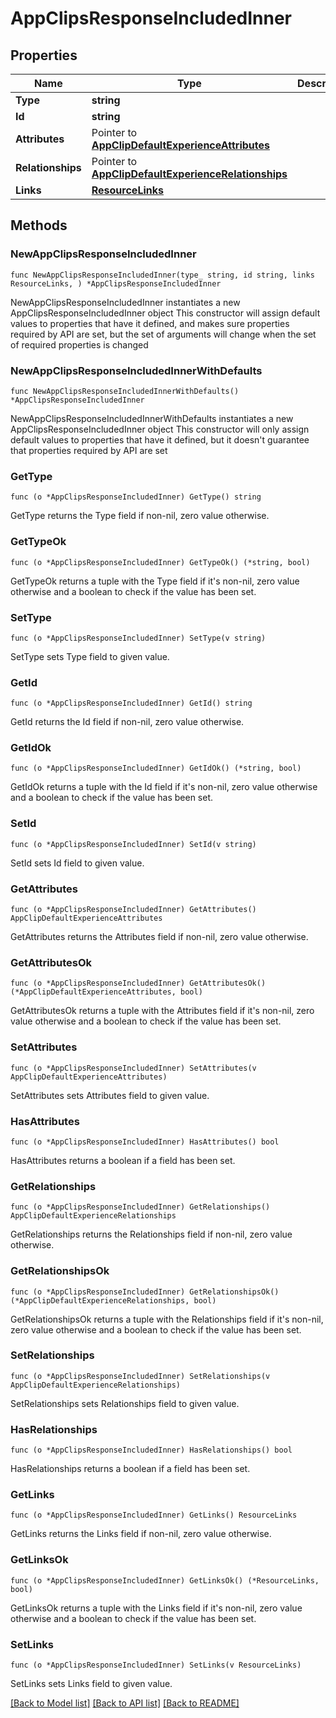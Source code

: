 # AppClipsResponseIncludedInner

## Properties

Name | Type | Description | Notes
------------ | ------------- | ------------- | -------------
**Type** | **string** |  | 
**Id** | **string** |  | 
**Attributes** | Pointer to [**AppClipDefaultExperienceAttributes**](AppClipDefaultExperienceAttributes.md) |  | [optional] 
**Relationships** | Pointer to [**AppClipDefaultExperienceRelationships**](AppClipDefaultExperienceRelationships.md) |  | [optional] 
**Links** | [**ResourceLinks**](ResourceLinks.md) |  | 

## Methods

### NewAppClipsResponseIncludedInner

`func NewAppClipsResponseIncludedInner(type_ string, id string, links ResourceLinks, ) *AppClipsResponseIncludedInner`

NewAppClipsResponseIncludedInner instantiates a new AppClipsResponseIncludedInner object
This constructor will assign default values to properties that have it defined,
and makes sure properties required by API are set, but the set of arguments
will change when the set of required properties is changed

### NewAppClipsResponseIncludedInnerWithDefaults

`func NewAppClipsResponseIncludedInnerWithDefaults() *AppClipsResponseIncludedInner`

NewAppClipsResponseIncludedInnerWithDefaults instantiates a new AppClipsResponseIncludedInner object
This constructor will only assign default values to properties that have it defined,
but it doesn't guarantee that properties required by API are set

### GetType

`func (o *AppClipsResponseIncludedInner) GetType() string`

GetType returns the Type field if non-nil, zero value otherwise.

### GetTypeOk

`func (o *AppClipsResponseIncludedInner) GetTypeOk() (*string, bool)`

GetTypeOk returns a tuple with the Type field if it's non-nil, zero value otherwise
and a boolean to check if the value has been set.

### SetType

`func (o *AppClipsResponseIncludedInner) SetType(v string)`

SetType sets Type field to given value.


### GetId

`func (o *AppClipsResponseIncludedInner) GetId() string`

GetId returns the Id field if non-nil, zero value otherwise.

### GetIdOk

`func (o *AppClipsResponseIncludedInner) GetIdOk() (*string, bool)`

GetIdOk returns a tuple with the Id field if it's non-nil, zero value otherwise
and a boolean to check if the value has been set.

### SetId

`func (o *AppClipsResponseIncludedInner) SetId(v string)`

SetId sets Id field to given value.


### GetAttributes

`func (o *AppClipsResponseIncludedInner) GetAttributes() AppClipDefaultExperienceAttributes`

GetAttributes returns the Attributes field if non-nil, zero value otherwise.

### GetAttributesOk

`func (o *AppClipsResponseIncludedInner) GetAttributesOk() (*AppClipDefaultExperienceAttributes, bool)`

GetAttributesOk returns a tuple with the Attributes field if it's non-nil, zero value otherwise
and a boolean to check if the value has been set.

### SetAttributes

`func (o *AppClipsResponseIncludedInner) SetAttributes(v AppClipDefaultExperienceAttributes)`

SetAttributes sets Attributes field to given value.

### HasAttributes

`func (o *AppClipsResponseIncludedInner) HasAttributes() bool`

HasAttributes returns a boolean if a field has been set.

### GetRelationships

`func (o *AppClipsResponseIncludedInner) GetRelationships() AppClipDefaultExperienceRelationships`

GetRelationships returns the Relationships field if non-nil, zero value otherwise.

### GetRelationshipsOk

`func (o *AppClipsResponseIncludedInner) GetRelationshipsOk() (*AppClipDefaultExperienceRelationships, bool)`

GetRelationshipsOk returns a tuple with the Relationships field if it's non-nil, zero value otherwise
and a boolean to check if the value has been set.

### SetRelationships

`func (o *AppClipsResponseIncludedInner) SetRelationships(v AppClipDefaultExperienceRelationships)`

SetRelationships sets Relationships field to given value.

### HasRelationships

`func (o *AppClipsResponseIncludedInner) HasRelationships() bool`

HasRelationships returns a boolean if a field has been set.

### GetLinks

`func (o *AppClipsResponseIncludedInner) GetLinks() ResourceLinks`

GetLinks returns the Links field if non-nil, zero value otherwise.

### GetLinksOk

`func (o *AppClipsResponseIncludedInner) GetLinksOk() (*ResourceLinks, bool)`

GetLinksOk returns a tuple with the Links field if it's non-nil, zero value otherwise
and a boolean to check if the value has been set.

### SetLinks

`func (o *AppClipsResponseIncludedInner) SetLinks(v ResourceLinks)`

SetLinks sets Links field to given value.



[[Back to Model list]](../README.md#documentation-for-models) [[Back to API list]](../README.md#documentation-for-api-endpoints) [[Back to README]](../README.md)


